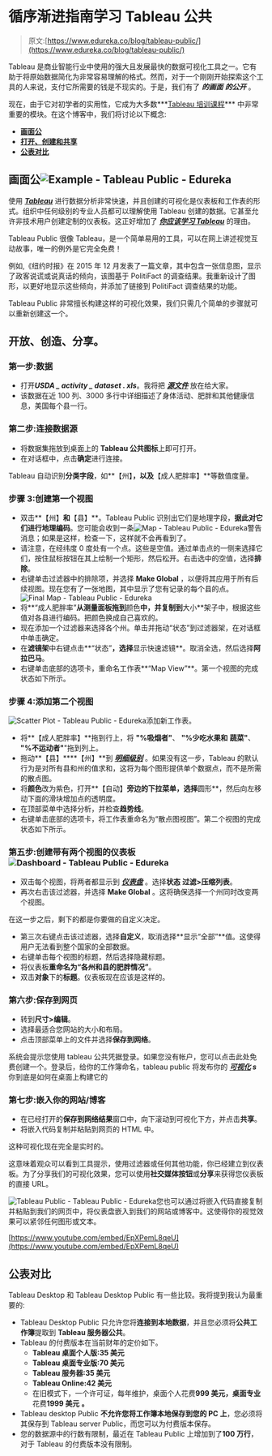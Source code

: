 # 循序渐进指南学习 Tableau 公共

> 原文:[https://www.edureka.co/blog/tableau-public/](https://www.edureka.co/blog/tableau-public/)

Tableau 是商业智能行业中使用的强大且发展最快的数据可视化工具之一。它有助于将原始数据简化为非常容易理解的格式。然而，对于一个刚刚开始探索这个工具的人来说，支付它所需要的钱是不现实的。于是，我们有了 ***的画面** **的公开*** 。

现在，由于它对初学者的实用性，它成为大多数***[Tableau 培训课程](https://www.edureka.co/tableau-certification-training)*** 中非常重要的模块。在这个博客中，我们将讨论以下概念:

*   [**画面公**](#tableaupublic)
*   [**打开、创建和共享**](#usingtableaupublic)
*   [**公表对比**](#tableauvstableaupublic)

## **画面公![Example - Tableau Public - Edureka](../Images/43b32b8b9b5ccfbdf06e2eef35f50c47.png)** 

使用 [***Tableau***](https://www.edureka.co/blog/what-is-tableau/) 进行数据分析非常快速，并且创建的可视化是仪表板和工作表的形式。组织中任何级别的专业人员都可以理解使用 Tableau 创建的数据。它甚至允许非技术用户创建定制的仪表板。这正好增加了 ***[你应该学习 Tableau](https://www.edureka.co/blog/tableau-career-opportunities-101)*** 的理由。

Tableau Public 很像 Tableau，是一个简单易用的工具，可以在网上讲述视觉互动故事，唯一的例外是它完全免费！

例如,《纽约时报》在 2015 年 12 月发表了一篇文章，其中包含一张信息图，显示了政客说谎或说真话的倾向，该图基于 PolitiFact 的调查结果。我重新设计了图形，以更好地显示这些倾向，并添加了链接到 PolitiFact 调查结果的功能。

Tableau Public 非常擅长构建这样的可视化效果，我们只需几个简单的步骤就可以重新创建这一个。

## **开放、创造、分享**。

### **第一步:数据**

*   打开***USDA _ activity _ dataset . xls***。我将把 [***源文件***](https://drive.google.com/file/d/1iWwoSkXVZ9Ufn2SME95QSQ07bIwYDUYe/view?usp=sharing) 放在给大家。
*   该数据在近 100 列、3000 多行中详细描述了身体活动、肥胖和其他健康信息，美国每个县一行。

### **第二步:连接数据源**

*   将数据集拖放到桌面上的 **Tableau 公共图标**上即可打开。
*   在对话框中，点击**确定**进行连接。

Tableau 自动识别**分类字段**，如**【州】**，以及**【成人肥胖率】**等数值度量。

### **步骤 3:创建第一个视图**

*   双击**【州】**和**【县】**。Tableau Public 识别出它们是地理字段，**据此对它们进行地理编码**。您可能会收到一条![Map - Tableau Public - Edureka](../Images/9c637e76701a67f8cbc7d3843f356588.png)警告消息；如果是这样，检查一下，这样就不会再看到了。
*   请注意，在经纬度 0 度处有一个点。这些是空值。通过单击点的一侧来选择它们，按住鼠标按钮在其上绘制一个矩形，然后松开。右击选中的空值，选择**排除**。
*   右键单击过滤器中的排除项，并选择 **Make Global** ，以便将其应用于所有后续视图。现在您有了一张地图，其中显示了您有记录的每个县的点。![Final Map - Tableau Public - Edureka](../Images/9ab1669176537f26f45303d76115e490.png)
*   将**“成人肥胖率”**从测量面板拖到**颜色**中，并复制到**大小**架子中，根据这些值对各县进行编码。把颜色换成自己喜欢的。
*   现在添加一个过滤器来选择各个州。单击并拖动“状态”到过滤器架，在对话框中单击确定。
*   在**滤镜架**中右键点击**“状态”**，选择**显示快速滤镜**。取消全选，然后选择**阿拉巴马**。
*   右键单击底部的选项卡，重命名工作表**“Map View”**。第一个视图的完成状态如下所示。

### **步骤 4:添加第二个视图**

![Scatter Plot - Tableau Public - Edureka](../Images/8daa1b3da5a2272036890b11b7254341.png)添加新工作表。

*   将**【成人肥胖率】**拖到行上，将 **"%吸烟者"**、 **"%少吃水果和** **蔬菜"**、 **"%不运动者"**"拖到列上。
*   拖动**【县】****【州】**到 ***[明细级别](https://www.edureka.co/blog/tableau-lod/)*** 。如果没有这一步，Tableau 的默认行为是对所有县和州的值求和，这将为每个图形提供单个数据点，而不是所需的散点图。
*   将**颜色**改为紫色，打开**【自动】**旁边的下拉菜单，选择**圆形**，然后向左移动下面的滑块增加点的透明度。
*   在顶部菜单中选择分析，并检查**趋势线**。
*   右键单击底部的选项卡，将工作表重命名为“散点图视图”。第二个视图的完成状态如下所示。

### **第五步:创建带有两个视图的仪表板 ![Dashboard - Tableau Public - Edureka](../Images/b130507b3367e278f6913bf3faf5ab63.png)**

*   双击每个视图，将两者都显示到 [***仪表盘***](https://www.edureka.co/blog/tableau-dashboards/) 。选择**状态** **过滤>压缩列表**。
*   再次右击该过滤器，并选择 **Make Global** 。这将确保选择一个州同时改变两个视图。

在这一步之后，剩下的都是你要做的自定义决定。

*   第三次右键点击该过滤器，选择**自定义**，取消选择**显示“全部”**值。这使得用户无法看到整个国家的全部数据。
*   右键单击每个视图的标题，然后选择隐藏标题。
*   将仪表板**重命名为“各州和县的肥胖情况”**。
*   双击**对象**下的**标题**。仪表板现在应该是这样的。

### **第六步:保存到网页**

*   转到**尺寸>编辑**。
*   选择最适合您网站的大小和布局。
*   点击顶部菜单上的文件并选择**保存到网络**。

系统会提示您使用 tableau 公共凭据登录。如果您没有帐户，您可以点击此处免费创建一个。登录后，给你的工作簿命名，tableau public 将发布你的 ***[可视化](https://www.edureka.co/blog/tableau-charts/) s*** 你到底是如何在桌面上构建它的

### **第七步:嵌入你的网站/博客**

*   在已经打开的**保存到网络结果**窗口中，向下滚动到可视化下方，并点击**共享**。
*   将嵌入代码复制并粘贴到网页的 HTML 中。

这种可视化现在完全是实时的。

这意味着观众可以看到工具提示，使用过滤器或任何其他功能，你已经建立到仪表板。为了分享我们的可视化效果，您可以使用**社交媒体按钮**或**分享**来获得您仪表板的直接 URL。

![Tableau Public - Tableau Public - Edureka](../Images/85ec033d295ec3060d0a62eff68abddf.png)您也可以通过将嵌入代码直接复制并粘贴到我们的网页中，将仪表盘嵌入到我们的网站或博客中。这使得你的视觉效果可以紧邻任何图形或文本。

[https://www.youtube.com/embed/EpXPemL8qeU](https://www.youtube.com/embed/EpXPemL8qeU)

## **公表对比**

Tableau Desktop 和 Tableau Desktop Public 有一些比较。我将提到我认为最重要的:

*   Tableau Desktop Public 只允许您将**连接到本地数据**，并且您必须将**公共工作簿**提取到 **Tableau 服务器公共**。
*   Tableau 的付费版本在当前财年的定价如下。
    *   **Tableau 桌面个人版:35 美元**
    *   **Tableau 桌面专业版:70 美元**
    *   **Tableau 服务器:35 美元**
    *   **Tableau Online:42 美元**
    *   在旧模式下，一个许可证，每年维护，桌面个人花费**999 美元，桌面专业**花费**1999 美元** **。**
*   Tableau desktop Public **不允许您将工作簿本地保存到您的 PC 上**，您必须将其保存到 Tableau server Public，而您可以为付费版本保存。
*   您的数据源中的行数有限制，最近在 Tableau Public 上增加到了**100 万行**，对于 Tableau 的付费版本没有限制。